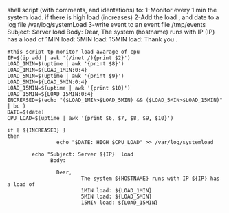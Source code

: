 shell script (with comments, and identations) to:
	1-Monitor every 1 min the system load.
	if there is high load (increases)
	2-Add the load , and date to a log file /var/log/systemLoad 
	3-write event to an event file /tmp/events
		Subject: Server <IP> load
		Body:
			Dear, 
				The system (hostname) runs with IP (IP) has a load of 
				1MIN load: <value>
				5MIN load: <value>
				15MIN load: <value>
			Thank you .
```
#this script tp monitor load avarage of cpu
IP=$(ip add | awk '(/inet /){print $2}')
LOAD_1MIN=$(uptime | awk '{print $8}')
LOAD_1MIN=${LOAD_1MIN:0:4}
LOAD_5MIN=$(uptime | awk '{print $9}')
LOAD_5MIN=${LOAD_5MIN:0:4}
LOAD_15MIN=$(uptime | awk '{print $10}')
LOAD_15MIN=${LOAD_15MIN:0:4}
INCREASED=$(echo "($LOAD_1MIN>$LOAD_5MIN) && ($LOAD_5MIN>$LOAD_15MIN)" | bc )
DATE=$(date)
CPU_LOAD=$(uptime | awk '{print $6, $7, $8, $9, $10}')

if [ ${INCREASED} ]
then
                echo "$DATE: HIGH $CPU_LOAD" >> /var/log/systemload

        echo "Subject: Server ${IP}  load
              Body:
                
                Dear, 
                        The system ${HOSTNAME} runs with IP ${IP} has a load of 
                        1MIN load: ${LOAD_1MIN}
                        5MIN load: ${LOAD_5MIN}
                        15MIN load: ${LOAD_15MIN}
                                                                                
```
